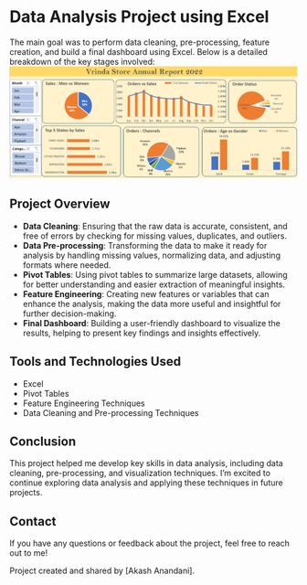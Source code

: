   
Data Analysis Project using Excel
=================================
The main goal was to perform data cleaning, pre-processing, feature creation, and build a final dashboard using Excel. Below is a detailed breakdown of the key stages involved:
<img src = "image.png">

Project Overview
----------------

*   **Data Cleaning**: Ensuring that the raw data is accurate, consistent, and free of errors by checking for missing values, duplicates, and outliers.
*   **Data Pre-processing**: Transforming the data to make it ready for analysis by handling missing values, normalizing data, and adjusting formats where needed.
*   **Pivot Tables**: Using pivot tables to summarize large datasets, allowing for better understanding and easier extraction of meaningful insights.
*   **Feature Engineering**: Creating new features or variables that can enhance the analysis, making the data more useful and insightful for further decision-making.
*   **Final Dashboard**: Building a user-friendly dashboard to visualize the results, helping to present key findings and insights effectively.

Tools and Technologies Used
---------------------------

*   Excel
*   Pivot Tables
*   Feature Engineering Techniques
*   Data Cleaning and Pre-processing Techniques

Conclusion
----------

This project helped me develop key skills in data analysis, including data cleaning, pre-processing, and visualization techniques. I’m excited to continue exploring data analysis and applying these techniques in future projects.

Contact
-------

If you have any questions or feedback about the project, feel free to reach out to me!

Project created and shared by \[Akash Anandani\].
